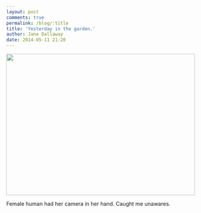 ```yaml
---
layout: post
comments: true
permalink: /blog/:title
title: 'Yesterday in the garden.'
author: Jane Dallaway
date: 2014-05-11 21:20
---
```


<div><a href="//static.skitters.dallaway.com/tp_IMG_20140511_211814.JPG"><img src="//static.skitters.dallaway.com/tp_thumb_IMG_20140511_211814.JPG" width="500" height="375"/></a></div>

Female human had her camera in her hand. Caught me unawares.
  
      
